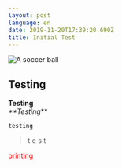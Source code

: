 ```yaml
---
layout: post
language: en
date: 2019-11-20T17:39:20.690Z
title: Initial Test
---
```

![A soccer ball](/assets/ball.jpg "A soccer ball")

## Testing

**Testing**\
_**_Testing__**

`testing`

> t
> e
> s
> t

<p style="color: red">printing</p>
